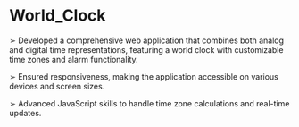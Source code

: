 # World_Clock

➢ Developed a comprehensive web application that combines both analog and digital time representations, featuring a world clock with customizable time zones and alarm functionality.

➢ Ensured responsiveness, making the application accessible on various devices and screen sizes. 

➢ Advanced JavaScript skills to handle time zone calculations and real-time updates.
